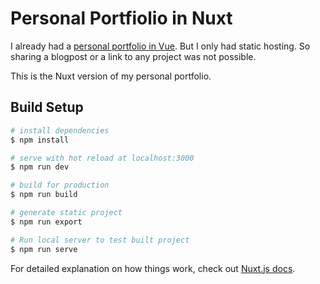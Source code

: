 # Personal Portfiolio in Nuxt
I already had a [personal portfolio in Vue](https://github.com/Tepexic/tepexic). But I only had static hosting. So sharing a blogpost or a link to any project was not possible.

This is the Nuxt version of my personal portfolio.

## Build Setup

```bash
# install dependencies
$ npm install

# serve with hot reload at localhost:3000
$ npm run dev

# build for production
$ npm run build

# generate static project
$ npm run export

# Run local server to test built project
$ npm run serve
```

For detailed explanation on how things work, check out [Nuxt.js docs](https://nuxtjs.org).
